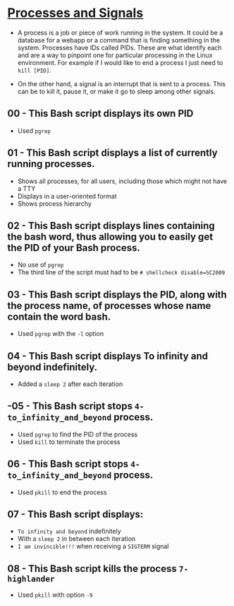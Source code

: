 # <ins>Processes and Signals</ins>

- A process is a job or piece of work running in the system. It could be a database for a webapp or a command that is finding something in the system. Processes have IDs called PIDs. These are what identify each and are a way to pinpoint one for particular processing in the Linux environment. For example if I would like to end a process I just need to `kill [PID]`.

-  On the other hand, a signal is an interrupt that is sent to a process. This can be to kill it, pause it, or make it go to sleep among other signals.

## 00 - This Bash script displays its own PID
- Used `pgrep`

## 01 - This Bash script displays a list of currently running processes.
- Shows all processes, for all users, including those which might not have a TTY
- Displays in a user-oriented format
- Shows process hierarchy

## 02 - This Bash script displays lines containing the bash word, thus allowing you to easily get the PID of your Bash process.
- No use of `pgrep`
- The third line of the script must had to be `# shellcheck disable=SC2009`

## 03 - This Bash script displays the PID, along with the process name, of processes whose name contain the word bash.
- Used `pgrep` with the `-l` option

## 04 - This Bash script displays To infinity and beyond indefinitely.
- Added a `sleep 2` after each iteration

## -05 - This Bash script stops `4-to_infinity_and_beyond` process.
- Used `pgrep` to find the PID of the process
- Used `kill` to terminate the process

## 06 - This Bash script stops `4-to_infinity_and_beyond` process.
- Used `pkill` to end the process

## 07 - This Bash script displays:
- `To infinity and beyond` indefinitely
- With a `sleep 2` in between each iteration
- `I am invincible!!!` when receiving a `SIGTERM` signal

## 08 - This Bash script kills the process `7-highlander`
- Used `pkill` with option `-9`


